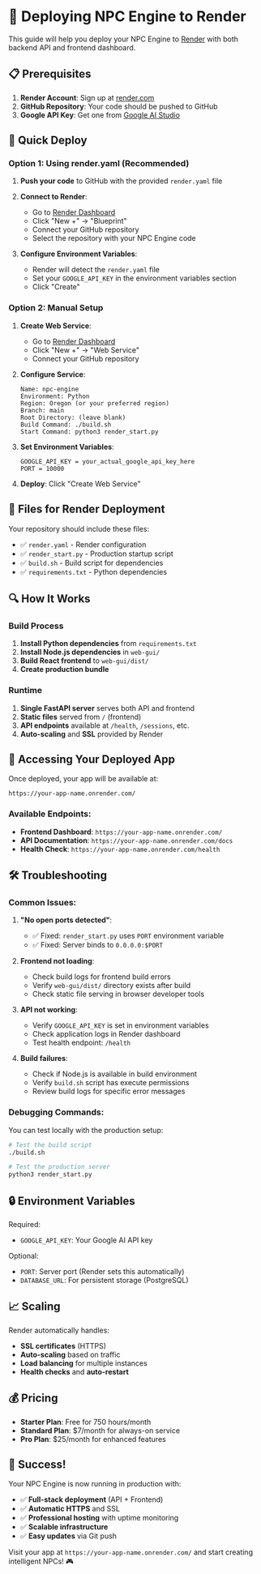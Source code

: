 # 🚀 Deploying NPC Engine to Render

This guide will help you deploy your NPC Engine to [Render](https://render.com/) with both backend API and frontend dashboard.

## 📋 Prerequisites

1. **Render Account**: Sign up at [render.com](https://render.com)
2. **GitHub Repository**: Your code should be pushed to GitHub
3. **Google API Key**: Get one from [Google AI Studio](https://aistudio.google.com/app/apikey)

## 🔧 Quick Deploy

### Option 1: Using render.yaml (Recommended)

1. **Push your code** to GitHub with the provided `render.yaml` file
2. **Connect to Render**:
   - Go to [Render Dashboard](https://dashboard.render.com/)
   - Click "New +" → "Blueprint"
   - Connect your GitHub repository
   - Select the repository with your NPC Engine code

3. **Configure Environment Variables**:
   - Render will detect the `render.yaml` file
   - Set your `GOOGLE_API_KEY` in the environment variables section
   - Click "Create"

### Option 2: Manual Setup

1. **Create Web Service**:
   - Go to [Render Dashboard](https://dashboard.render.com/)
   - Click "New +" → "Web Service"
   - Connect your GitHub repository

2. **Configure Service**:
   ```
   Name: npc-engine
   Environment: Python
   Region: Oregon (or your preferred region)
   Branch: main
   Root Directory: (leave blank)
   Build Command: ./build.sh
   Start Command: python3 render_start.py
   ```

3. **Set Environment Variables**:
   ```
   GOOGLE_API_KEY = your_actual_google_api_key_here
   PORT = 10000
   ```

4. **Deploy**: Click "Create Web Service"

## 📁 Files for Render Deployment

Your repository should include these files:

- ✅ `render.yaml` - Render configuration
- ✅ `render_start.py` - Production startup script
- ✅ `build.sh` - Build script for dependencies
- ✅ `requirements.txt` - Python dependencies

## 🔍 How It Works

### Build Process
1. **Install Python dependencies** from `requirements.txt`
2. **Install Node.js dependencies** in `web-gui/`
3. **Build React frontend** to `web-gui/dist/`
4. **Create production bundle**

### Runtime
1. **Single FastAPI server** serves both API and frontend
2. **Static files** served from `/` (frontend)
3. **API endpoints** available at `/health`, `/sessions`, etc.
4. **Auto-scaling** and **SSL** provided by Render

## 🎯 Accessing Your Deployed App

Once deployed, your app will be available at:
```
https://your-app-name.onrender.com/
```

### Available Endpoints:
- **Frontend Dashboard**: `https://your-app-name.onrender.com/`
- **API Documentation**: `https://your-app-name.onrender.com/docs`
- **Health Check**: `https://your-app-name.onrender.com/health`

## 🛠️ Troubleshooting

### Common Issues:

1. **"No open ports detected"**:
   - ✅ Fixed: `render_start.py` uses `PORT` environment variable
   - ✅ Fixed: Server binds to `0.0.0.0:$PORT`

2. **Frontend not loading**:
   - Check build logs for frontend build errors
   - Verify `web-gui/dist/` directory exists after build
   - Check static file serving in browser developer tools

3. **API not working**:
   - Verify `GOOGLE_API_KEY` is set in environment variables
   - Check application logs in Render dashboard
   - Test health endpoint: `/health`

4. **Build failures**:
   - Check if Node.js is available in build environment
   - Verify `build.sh` script has execute permissions
   - Review build logs for specific error messages

### Debugging Commands:

You can test locally with the production setup:
```bash
# Test the build script
./build.sh

# Test the production server
python3 render_start.py
```

## 🔒 Environment Variables

Required:
- `GOOGLE_API_KEY`: Your Google AI API key

Optional:
- `PORT`: Server port (Render sets this automatically)
- `DATABASE_URL`: For persistent storage (PostgreSQL)

## 📈 Scaling

Render automatically handles:
- **SSL certificates** (HTTPS)
- **Auto-scaling** based on traffic
- **Load balancing** for multiple instances
- **Health checks** and **auto-restart**

## 💰 Pricing

- **Starter Plan**: Free for 750 hours/month
- **Standard Plan**: $7/month for always-on service
- **Pro Plan**: $25/month for enhanced features

## 🎉 Success!

Your NPC Engine is now running in production with:
- ✅ **Full-stack deployment** (API + Frontend)
- ✅ **Automatic HTTPS** and SSL
- ✅ **Professional hosting** with uptime monitoring
- ✅ **Scalable infrastructure**
- ✅ **Easy updates** via Git push

Visit your app at `https://your-app-name.onrender.com/` and start creating intelligent NPCs! 🎮 
